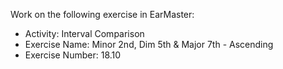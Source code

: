 Work on the following exercise in EarMaster:
- Activity: Interval Comparison
- Exercise Name: Minor 2nd, Dim 5th & Major 7th - Ascending
- Exercise Number: 18.10
